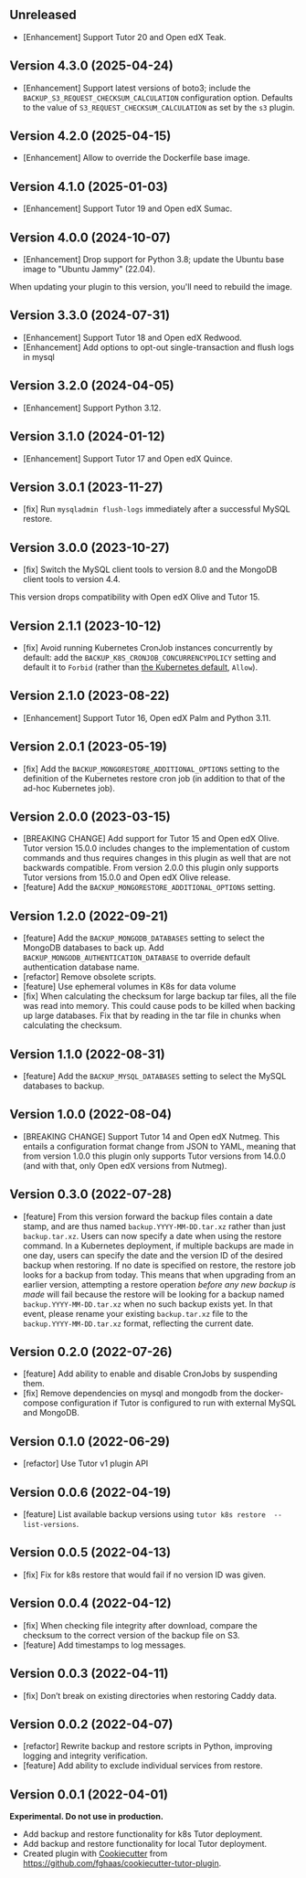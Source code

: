 ## Unreleased

* [Enhancement] Support Tutor 20 and Open edX Teak.

## Version 4.3.0 (2025-04-24)

* [Enhancement] Support latest versions of boto3; include the 
  `BACKUP_S3_REQUEST_CHECKSUM_CALCULATION` configuration option. 
  Defaults to the value of `S3_REQUEST_CHECKSUM_CALCULATION` as set by the `s3` plugin.

## Version 4.2.0 (2025-04-15)

* [Enhancement] Allow to override the Dockerfile base image. 

## Version 4.1.0 (2025-01-03)

* [Enhancement] Support Tutor 19 and Open edX Sumac.

## Version 4.0.0 (2024-10-07)

* [Enhancement] Drop support for Python 3.8; update the Ubuntu base image to
  "Ubuntu Jammy" (22.04).

When updating your plugin to this version, you'll need to rebuild the image.

## Version 3.3.0 (2024-07-31)

* [Enhancement] Support Tutor 18 and Open edX Redwood.
* [Enhancement] Add options to opt-out single-transaction and flush logs in mysql

## Version 3.2.0 (2024-04-05)
* [Enhancement] Support Python 3.12.

## Version 3.1.0 (2024-01-12)

* [Enhancement] Support Tutor 17 and Open edX Quince.

## Version 3.0.1 (2023-11-27)

* [fix] Run `mysqladmin flush-logs` immediately after a successful
  MySQL restore.

## Version 3.0.0 (2023-10-27)

* [fix] Switch the MySQL client tools to version 8.0 and the MongoDB
  client tools to version 4.4.

This version drops compatibility with Open edX Olive and Tutor 15.

## Version 2.1.1 (2023-10-12)

* [fix] Avoid running Kubernetes CronJob instances concurrently by
  default: add the `BACKUP_K8S_CRONJOB_CONCURRENCYPOLICY` setting
  and default it to `Forbid` (rather than
  [the Kubernetes default](https://kubernetes.io/docs/concepts/workloads/controllers/cron-jobs/#concurrency-policy),
  `Allow`).

## Version 2.1.0 (2023-08-22)

* [Enhancement] Support Tutor 16, Open edX Palm and Python 3.11.

## Version 2.0.1 (2023-05-19)

* [fix] Add the `BACKUP_MONGORESTORE_ADDITIONAL_OPTIONS` setting to
  the definition of the Kubernetes restore cron job (in addition to
  that of the ad-hoc Kubernetes job).

## Version 2.0.0 (2023-03-15)

* [BREAKING CHANGE] Add support for Tutor 15 and Open edX Olive.
  Tutor version 15.0.0 includes changes to the implementation of
  custom commands and thus requires changes in this plugin as well
  that are not backwards compatible.
  From version 2.0.0 this plugin only supports Tutor versions
  from 15.0.0 and Open edX Olive release.
* [feature] Add the `BACKUP_MONGORESTORE_ADDITIONAL_OPTIONS` setting.

## Version 1.2.0 (2022-09-21)

* [feature] Add the `BACKUP_MONGODB_DATABASES` setting to select the 
MongoDB databases to back up. 
Add `BACKUP_MONGODB_AUTHENTICATION_DATABASE` to override default 
authentication database name.
* [refactor] Remove obsolete scripts.
* [feature] Use ephemeral volumes in K8s for data volume
* [fix] When calculating the checksum for large backup tar files, all the file
was read into memory. This could cause pods to be killed when backing
up large databases. Fix that by reading in the tar file in chunks when
calculating the checksum.

## Version 1.1.0 (2022-08-31)

* [feature] Add the `BACKUP_MYSQL_DATABASES` setting to select the MySQL 
databases to backup.

## Version 1.0.0 (2022-08-04)

* [BREAKING CHANGE] Support Tutor 14 and Open edX Nutmeg. This entails
  a configuration format change from JSON to YAML, meaning that from
  version 1.0.0 this plugin only supports Tutor versions from 14.0.0
  (and with that, only Open edX versions from Nutmeg).

## Version 0.3.0 (2022-07-28)

* [feature] From this version forward the backup files contain a date
  stamp, and are thus named `backup.YYYY-MM-DD.tar.xz` rather than
  just `backup.tar.xz`. Users can now specify a date when using the
  restore command. In a Kubernetes deployment, if multiple backups are
  made in one day, users can specify the date and the version ID of
  the desired backup when restoring. If no date is specified on
  restore, the restore job looks for a backup from today. This means
  that when upgrading from an earlier version, attempting a restore
  operation *before any new backup is made* will fail because the
  restore will be looking for a backup named
  `backup.YYYY-MM-DD.tar.xz` when no such backup exists yet. In that
  event, please rename your existing `backup.tar.xz` file to the
  `backup.YYYY-MM-DD.tar.xz` format, reflecting the current date.

## Version 0.2.0 (2022-07-26)

* [feature] Add ability to enable and disable CronJobs by suspending them.
* [fix] Remove dependencies on mysql and mongodb from the
  docker-compose configuration if Tutor is configured to run with
  external MySQL and MongoDB.

## Version 0.1.0 (2022-06-29)

* [refactor] Use Tutor v1 plugin API

## Version 0.0.6 (2022-04-19)

* [feature] List available backup versions using `tutor k8s restore 
  --list-versions`.

## Version 0.0.5 (2022-04-13)

* [fix] Fix for k8s restore that would fail if no version ID was given.

## Version 0.0.4 (2022-04-12)

* [fix] When checking file integrity after download, compare the checksum to 
  the correct version of the backup file on S3.
* [feature] Add timestamps to log messages.

## Version 0.0.3 (2022-04-11)

* [fix] Don’t break on existing directories when restoring Caddy data.

## Version 0.0.2 (2022-04-07)

* [refactor] Rewrite backup and restore scripts in Python, improving
  logging and integrity verification.
* [feature] Add ability to exclude individual services from restore.

## Version 0.0.1 (2022-04-01)

**Experimental. Do not use in production.**

* Add backup and restore functionality for k8s Tutor deployment.
* Add backup and restore functionality for local Tutor deployment.
* Created plugin with
  [Cookiecutter](https://cookiecutter.readthedocs.io/) 
  from https://github.com/fghaas/cookiecutter-tutor-plugin.
